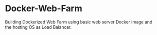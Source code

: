 # Docker-Web-Farm
Building Dockerized Web Farm using basic web server Docker image and the hosting OS as Load Balancer.
